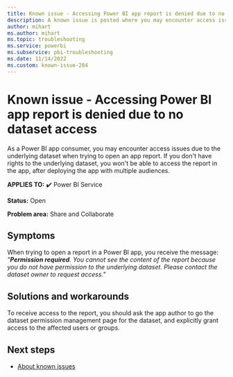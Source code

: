 ```yaml
---
title: Known issue - Accessing Power BI app report is denied due to no dataset access
description: A known issue is posted where you may encounter access issues due to the underlying dataset when trying to open an app report
author: mihart
ms.author: mihart
ms.topic: troubleshooting  
ms.service: powerbi
ms.subservice: pbi-troubleshooting
ms.date: 11/14/2022
ms.custom: known-issue-284
---
```


# Known issue - Accessing Power BI app report is denied due to no dataset access

As a Power BI app consumer, you may encounter access issues due to the underlying dataset when trying to open an app report.  If you don't have rights to the underlying dataset, you won't be able to access the report in the app, after deploying the app with multiple audiences.

**APPLIES TO:** ✔️ Power BI Service

**Status:** Open

**Problem area:** Share and Collaborate

## Symptoms

When trying to open a report in a Power BI app, you receive the message: *"**Permission required**. You cannot see the content of the report because you do not have permission to the underlying dataset. Please contact the dataset owner to request access."*

## Solutions and workarounds

To receive access to the report, you should ask the app author to go the dataset permission management page for the dataset, and explicitly grant access to the affected users or groups.

## Next steps

- [About known issues](/power-bi/troubleshoot/known-issues/power-bi-known-issues)
